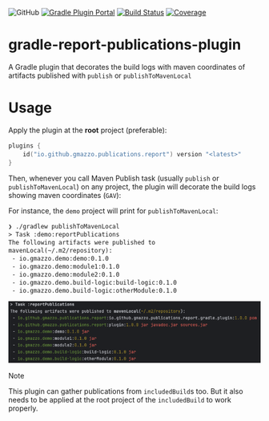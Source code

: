 ![GitHub](https://img.shields.io/github/license/gmazzo/gradle-report-publications-plugin)
[![Gradle Plugin Portal](https://img.shields.io/gradle-plugin-portal/v/io.github.gmazzo.publications.report)](https://plugins.gradle.org/plugin/io.github.gmazzo.publications.report)
[![Build Status](https://github.com/gmazzo/gradle-report-publications-plugin/actions/workflows/build.yaml/badge.svg)](https://github.com/gmazzo/gradle-report-publications-plugin/actions/workflows/build.yaml)
[![Coverage](https://codecov.io/gh/gmazzo/gradle-report-publications-plugin/branch/main/graph/badge.svg?token=D5cDiPWvcS)](https://codecov.io/gh/gmazzo/gradle-report-publications-plugin)

# gradle-report-publications-plugin
A Gradle plugin that decorates the build logs with maven coordinates of artifacts published with `publish` or `publishToMavenLocal`

# Usage
Apply the plugin at the **root** project (preferable):
```kotlin
plugins {
    id("io.github.gmazzo.publications.report") version "<latest>" 
}
```

Then, whenever you call Maven Publish task (usually `publish` or `publishToMavenLocal`) on any project, the plugin will decorate the build logs showing maven coordinates (`GAV`):

For instance, the `demo` project will print for `publishToMavenLocal`:
```
❯ ./gradlew publishToMavenLocal
> Task :demo:reportPublications
The following artifacts were published to mavenLocal(~/.m2/repository):
 - io.gmazzo.demo:demo:0.1.0
 - io.gmazzo.demo:module1:0.1.0
 - io.gmazzo.demo:module2:0.1.0
 - io.gmazzo.demo.build-logic:build-logic:0.1.0
 - io.gmazzo.demo.build-logic:otherModule:0.1.0
```
![`./gradlew publishToMavenLocal` output example](README-example-output.png)
> [!NOTE]
> This plugin can gather publications from `includedBuild`s too. 
> But it also needs to be applied at the root project of the `includedBuild` to work properly.
